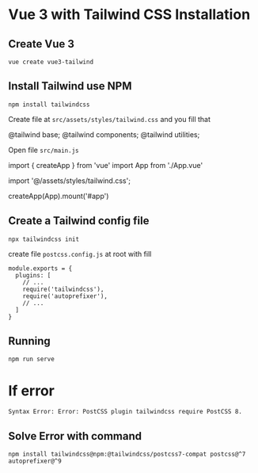 # Vue 3 with Tailwind CSS Installation

## Create Vue 3
`vue create vue3-tailwind`

## Install Tailwind use NPM
`npm install tailwindcss`

Create file at `src/assets/styles/tailwind.css` and you fill that

@tailwind base;
@tailwind components;
@tailwind utilities;

Open file `src/main.js`

import { createApp } from 'vue'
import App from './App.vue'

import '@/assets/styles/tailwind.css';

createApp(App).mount('#app')


## Create a Tailwind config file

`npx tailwindcss init`

create file `postcss.config.js` at root with fill

```
module.exports = {
  plugins: [
    // ...
    require('tailwindcss'),
    require('autoprefixer'),
    // ...
  ]
}
```

## Running

`npm run serve`

# If error

`Syntax Error: Error: PostCSS plugin tailwindcss require PostCSS 8.`

## Solve Error with command

`npm install tailwindcss@npm:@tailwindcss/postcss7-compat postcss@^7 autoprefixer@^9`